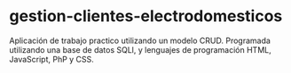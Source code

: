 # gestion-clientes-electrodomesticos
Aplicación de trabajo practico utilizando un modelo CRUD. Programada utilizando una base de datos SQLl, y lenguajes de programación HTML, JavaScript, PhP y CSS.

